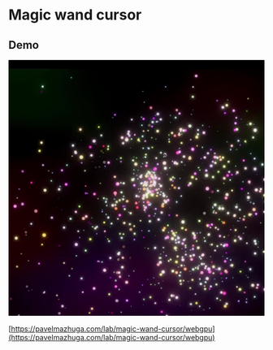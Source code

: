 # Magic wand cursor

## Demo

![Preview](preview.jpeg)

[https://pavelmazhuga.com/lab/magic-wand-cursor/webgpu](https://pavelmazhuga.com/lab/magic-wand-cursor/webgpu)
